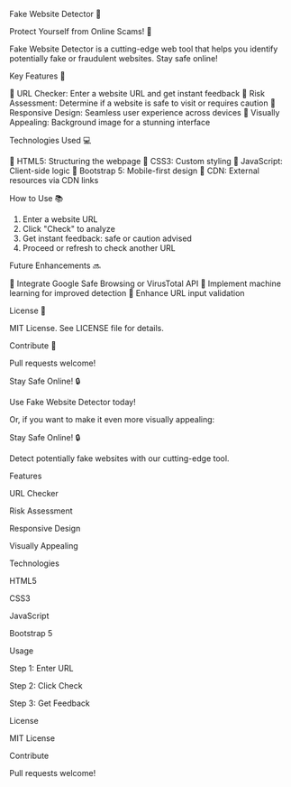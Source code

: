 Fake Website Detector 🚨


Protect Yourself from Online Scams! 🚫


Fake Website Detector is a cutting-edge web tool that helps you identify potentially fake or fraudulent websites. Stay safe online!


Key Features 🔑


🔹 URL Checker: Enter a website URL and get instant feedback
🔹 Risk Assessment: Determine if a website is safe to visit or requires caution
🔹 Responsive Design: Seamless user experience across devices
🔹 Visually Appealing: Background image for a stunning interface


Technologies Used 💻


🔹 HTML5: Structuring the webpage
🔹 CSS3: Custom styling
🔹 JavaScript: Client-side logic
🔹 Bootstrap 5: Mobile-first design
🔹 CDN: External resources via CDN links


How to Use 📚


1. Enter a website URL
2. Click "Check" to analyze
3. Get instant feedback: safe or caution advised
4. Proceed or refresh to check another URL


Future Enhancements 🔜


🔹 Integrate Google Safe Browsing or VirusTotal API
🔹 Implement machine learning for improved detection
🔹 Enhance URL input validation


License 📜


MIT License. See LICENSE file for details.


Contribute 🤝


Pull requests welcome!


Stay Safe Online! 🔒


Use Fake Website Detector today!


Or, if you want to make it even more visually appealing:



Stay Safe Online! 🔒


Detect potentially fake websites with our cutting-edge tool.


Features


URL Checker

Risk Assessment

Responsive Design

Visually Appealing


Technologies


HTML5

CSS3

JavaScript

Bootstrap 5


Usage


Step 1: Enter URL

Step 2: Click Check

Step 3: Get Feedback


License


MIT License


Contribute


Pull requests welcome!


